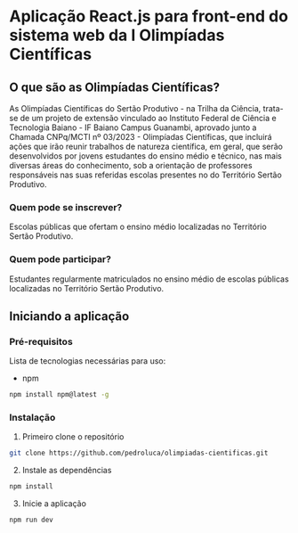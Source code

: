 # Aplicação React.js para front-end do sistema web da I Olimpíadas Científicas

## O que são as Olimpíadas Científicas?
As Olimpíadas Científicas do Sertão Produtivo - na Trilha da Ciência, trata- se de um projeto de extensão vinculado ao Instituto Federal de Ciência e Tecnologia Baiano - IF Baiano Campus Guanambi, aprovado junto a Chamada CNPq/MCTI nº 03/2023 - Olimpíadas Científicas, que incluirá ações que irão reunir trabalhos de natureza científica, em geral, que serão desenvolvidos por jovens estudantes do ensino médio e  técnico, nas mais diversas áreas do conhecimento, sob a orientação de professores responsáveis nas suas referidas escolas presentes no do Território Sertão Produtivo.

### Quem pode se inscrever?
Escolas públicas que ofertam o ensino médio localizadas no Território Sertão Produtivo.

### Quem pode participar?
Estudantes regularmente matriculados no ensino médio de escolas públicas localizadas no Território Sertão Produtivo.


## Iniciando a aplicação

### Pré-requisitos
Lista de tecnologias necessárias para uso:

* npm

```sh
npm install npm@latest -g
```

### Instalação
1. Primeiro clone o repositório

```sh
git clone https://github.com/pedroluca/olimpiadas-cientificas.git
```

2. Instale as dependências

```sh
npm install
```

3. Inicie a aplicação

```sh
npm run dev
```